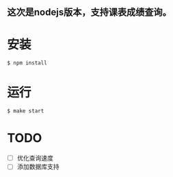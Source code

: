 这次是nodejs版本，支持课表成绩查询。
-----------------------------------

安装
====
`$ npm install`

运行
====
`$ make start`

TODO
====

- [ ] 优化查询速度
- [ ] 添加数据库支持
